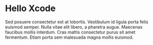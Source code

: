 # Hello Xcode

Sed posuere consectetur est at lobortis. Vestibulum id ligula porta felis euismod semper. Nulla vitae elit libero, a pharetra augue. Maecenas faucibus mollis interdum. Cras mattis consectetur purus sit amet fermentum. Etiam porta sem malesuada magna mollis euismod.





## 



